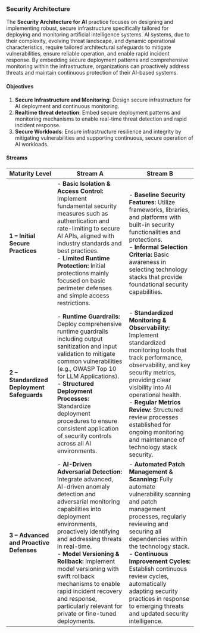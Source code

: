 ### Security Architecture 

The **Security Architecture for AI** practice focuses on designing and implementing robust, secure infrastructure specifically tailored for deploying and monitoring artificial intelligence systems. AI systems, due to their complexity, evolving threat landscape, and dynamic operational characteristics, require tailored architectural safeguards to mitigate vulnerabilities, ensure reliable operation, and enable rapid incident response. By embedding secure deployment patterns and comprehensive monitoring within the infrastructure, organizations can proactively address threats and maintain continuous protection of their AI-based systems.

#### Objectives

1. **Secure Infrastructure and Monitoring**: Design secure infrastructure for AI deployment and continuous monitoring.
2. **Realtime threat detection**: Embed secure deployment patterns and monitoring mechanisms to enable real-time threat detection and rapid incident response.
3. **Secure Workloads**: Ensure infrastructure resilience and integrity by mitigating vulnerabilities and supporting continuous, secure operation of AI workloads.

#### Streams

| Maturity Level                             | Stream A                                                                                                                                                                                                                                                                                                                                                                                                                               | Stream B                                                                                                                                                                                                                                                                                                                                                                                   |
|--------------------------------------------|----------------------------------------------------------------------------------------------------------------------------------------------------------------------------------------------------------------------------------------------------------------------------------------------------------------------------------------------------------------------------------------------------------------------------------------|--------------------------------------------------------------------------------------------------------------------------------------------------------------------------------------------------------------------------------------------------------------------------------------------------------------------------------------------------------------------------------------------|
| **1 – Initial Secure Practices**           | - **Basic Isolation & Access Control:** Implement fundamental security measures such as authentication and rate-limiting to secure AI APIs, aligned with industry standards and best practices.<br>- **Limited Runtime Protection:** Initial protections mainly focused on basic perimeter defenses and simple access restrictions.                                                                                                    | - **Baseline Security Features:** Utilize frameworks, libraries, and platforms with built-in security functionalities and protections.<br>- **Informal Selection Criteria:** Basic awareness in selecting technology stacks that provide foundational security capabilities.                                                                                                               |
| **2 – Standardized Deployment Safeguards** | - **Runtime Guardrails:** Deploy comprehensive runtime guardrails including output sanitization and input validation to mitigate common vulnerabilities (e.g., OWASP Top 10 for LLM Applications).<br>- **Structured Deployment Processes:** Standardize deployment procedures to ensure consistent application of security controls across all AI environments.                                                                       | - **Standardized Monitoring & Observability:** Implement standardized monitoring tools that track performance, observability, and key security metrics, providing clear visibility into AI operational health.<br>- **Regular Metrics Review:** Structured review processes established for ongoing monitoring and maintenance of technology stack security.                               |
| **3 – Advanced and Proactive Defenses**    | - **AI-Driven Adversarial Detection:** Integrate advanced, AI-driven anomaly detection and adversarial monitoring capabilities into deployment environments, proactively identifying and addressing threats in real-time.<br>- **Model Versioning & Rollback:** Implement model versioning with swift rollback mechanisms to enable rapid incident recovery and response, particularly relevant for private or fine-tuned deployments. | - **Automated Patch Management & Scanning:** Fully automate vulnerability scanning and patch management processes, regularly reviewing and securing all dependencies within the technology stack.<br>- **Continuous Improvement Cycles:** Establish continuous review cycles, automatically adapting security practices in response to emerging threats and updated security intelligence. |

